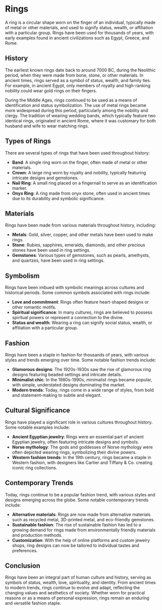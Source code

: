 **Rings**
===============

A ring is a circular shape worn on the finger of an individual, typically made of metal or other materials, and used to signify status, wealth, or affiliation with a particular group. Rings have been used for thousands of years, with early examples found in ancient civilizations such as Egypt, Greece, and Rome.

**History**
-----------

The earliest known rings date back to around 7000 BC, during the Neolithic period, when they were made from bone, stone, or other materials. In ancient times, rings served as a symbol of status, wealth, and family ties. For example, in ancient Egypt, only members of royalty and high-ranking nobility could wear gold rings on their fingers.

During the Middle Ages, rings continued to be used as a means of identification and status symbolization. The use of metal rings became more widespread during this period, particularly among the nobility and clergy. The tradition of wearing wedding bands, which typically feature two identical rings, originated in ancient Rome, where it was customary for both husband and wife to wear matching rings.

**Types of Rings**
------------------

There are several types of rings that have been used throughout history:

* **Band**: A single ring worn on the finger, often made of metal or other materials.
* **Crown**: A large ring worn by royalty and nobility, typically featuring intricate designs and gemstones.
* **Nail Ring**: A small ring placed on a fingernail to serve as an identification marker.
* **Onyx Ring**: A ring made from onyx stone, often used in ancient times due to its durability and symbolic significance.

**Materials**
--------------

Rings have been made from various materials throughout history, including:

* **Metals**: Gold, silver, copper, and other metals have been used to make rings.
* **Stone**: Rubies, sapphires, emeralds, diamonds, and other precious stones have been used in ring settings.
* **Gemstones**: Various types of gemstones, such as pearls, amethysts, and quartzes, have been used in ring settings.

**Symbolism**
--------------

Rings have been imbued with symbolic meanings across cultures and historical periods. Some common symbols associated with rings include:

* **Love and commitment**: Rings often feature heart-shaped designs or other romantic motifs.
* **Spiritual significance**: In many cultures, rings are believed to possess spiritual powers or represent a connection to the divine.
* **Status and wealth**: Wearing a ring can signify social status, wealth, or affiliation with a particular group.

**Fashion**
----------

Rings have been a staple in fashion for thousands of years, with various styles and trends emerging over time. Some notable fashion trends include:

* **Glamorous designs**: The 1920s-1930s saw the rise of glamorous ring designs featuring beaded settings and intricate details.
* **Minimalist chic**: In the 1980s-1990s, minimalist rings became popular, with simple, understated designs dominating the market.
* **Modern trends**: Today, rings come in a wide range of styles, from bold and statement-making to subtle and elegant.

**Cultural Significance**
-------------------------

Rings have played a significant role in various cultures throughout history. Some notable examples include:

* **Ancient Egyptian jewelry**: Rings were an essential part of ancient Egyptian jewelry, often featuring intricate designs and symbols.
* **Norse mythology**: The gods and goddesses of Norse mythology were often depicted wearing rings, symbolizing their divine powers.
* **Western fashion trends**: In the 19th century, rings became a staple in Western fashion, with designers like Cartier and Tiffany & Co. creating iconic ring collections.

**Contemporary Trends**
-------------------------

Today, rings continue to be a popular fashion trend, with various styles and designs emerging across the globe. Some notable contemporary trends include:

* **Alternative materials**: Rings are now made from alternative materials such as recycled metal, 3D-printed metal, and eco-friendly gemstones.
* **Sustainable fashion**: The rise of sustainable fashion has led to a growing demand for rings made from environmentally friendly materials and production methods.
* **Customization**: With the help of online platforms and custom jewelry shops, ring designs can now be tailored to individual tastes and preferences.

**Conclusion**
----------

Rings have been an integral part of human culture and history, serving as symbols of status, wealth, love, spirituality, and identity. From ancient times to modern trends, rings continue to evolve and adapt, reflecting the changing values and aesthetics of society. Whether worn for practical reasons or as a means of personal expression, rings remain an enduring and versatile fashion staple.